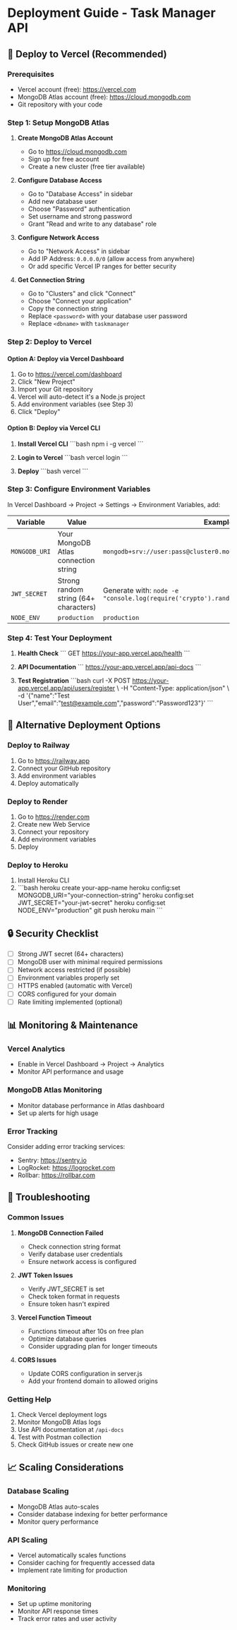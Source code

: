 # Deployment Guide - Task Manager API

## 🚀 Deploy to Vercel (Recommended)

### Prerequisites
- Vercel account (free): https://vercel.com
- MongoDB Atlas account (free): https://cloud.mongodb.com
- Git repository with your code

### Step 1: Setup MongoDB Atlas

1. **Create MongoDB Atlas Account**
   - Go to https://cloud.mongodb.com
   - Sign up for free account
   - Create a new cluster (free tier available)

2. **Configure Database Access**
   - Go to "Database Access" in sidebar
   - Add new database user
   - Choose "Password" authentication
   - Set username and strong password
   - Grant "Read and write to any database" role

3. **Configure Network Access**
   - Go to "Network Access" in sidebar
   - Add IP Address: `0.0.0.0/0` (allow access from anywhere)
   - Or add specific Vercel IP ranges for better security

4. **Get Connection String**
   - Go to "Clusters" and click "Connect"
   - Choose "Connect your application"
   - Copy the connection string
   - Replace `<password>` with your database user password
   - Replace `<dbname>` with `taskmanager`

### Step 2: Deploy to Vercel

#### Option A: Deploy via Vercel Dashboard
1. Go to https://vercel.com/dashboard
2. Click "New Project"
3. Import your Git repository
4. Vercel will auto-detect it's a Node.js project
5. Add environment variables (see Step 3)
6. Click "Deploy"

#### Option B: Deploy via Vercel CLI
1. **Install Vercel CLI**
   \`\`\`bash
   npm i -g vercel
   \`\`\`

2. **Login to Vercel**
   \`\`\`bash
   vercel login
   \`\`\`

3. **Deploy**
   \`\`\`bash
   vercel
   \`\`\`

### Step 3: Configure Environment Variables

In Vercel Dashboard → Project → Settings → Environment Variables, add:

| Variable | Value | Example |
|----------|-------|---------|
| `MONGODB_URI` | Your MongoDB Atlas connection string | `mongodb+srv://user:pass@cluster0.mongodb.net/taskmanager` |
| `JWT_SECRET` | Strong random string (64+ characters) | Generate with: `node -e "console.log(require('crypto').randomBytes(64).toString('hex'))"` |
| `NODE_ENV` | `production` | `production` |

### Step 4: Test Your Deployment

1. **Health Check**
   \`\`\`
   GET https://your-app.vercel.app/health
   \`\`\`

2. **API Documentation**
   \`\`\`
   https://your-app.vercel.app/api-docs
   \`\`\`

3. **Test Registration**
   \`\`\`bash
   curl -X POST https://your-app.vercel.app/api/users/register \\
     -H "Content-Type: application/json" \\
     -d '{"name":"Test User","email":"test@example.com","password":"Password123"}'
   \`\`\`

## 🔧 Alternative Deployment Options

### Deploy to Railway

1. Go to https://railway.app
2. Connect your GitHub repository
3. Add environment variables
4. Deploy automatically

### Deploy to Render

1. Go to https://render.com
2. Create new Web Service
3. Connect your repository
4. Add environment variables
5. Deploy

### Deploy to Heroku

1. Install Heroku CLI
2. \`\`\`bash
   heroku create your-app-name
   heroku config:set MONGODB_URI="your-connection-string"
   heroku config:set JWT_SECRET="your-jwt-secret"
   heroku config:set NODE_ENV="production"
   git push heroku main
   \`\`\`

## 🔒 Security Checklist

- [ ] Strong JWT secret (64+ characters)
- [ ] MongoDB user with minimal required permissions
- [ ] Network access restricted (if possible)
- [ ] Environment variables properly set
- [ ] HTTPS enabled (automatic with Vercel)
- [ ] CORS configured for your domain
- [ ] Rate limiting implemented (optional)

## 📊 Monitoring & Maintenance

### Vercel Analytics
- Enable in Vercel Dashboard → Project → Analytics
- Monitor API performance and usage

### MongoDB Atlas Monitoring
- Monitor database performance in Atlas dashboard
- Set up alerts for high usage

### Error Tracking
Consider adding error tracking services:
- Sentry: https://sentry.io
- LogRocket: https://logrocket.com
- Rollbar: https://rollbar.com

## 🚨 Troubleshooting

### Common Issues

1. **MongoDB Connection Failed**
   - Check connection string format
   - Verify database user credentials
   - Ensure network access is configured

2. **JWT Token Issues**
   - Verify JWT_SECRET is set
   - Check token format in requests
   - Ensure token hasn't expired

3. **Vercel Function Timeout**
   - Functions timeout after 10s on free plan
   - Optimize database queries
   - Consider upgrading plan for longer timeouts

4. **CORS Issues**
   - Update CORS configuration in server.js
   - Add your frontend domain to allowed origins

### Getting Help

1. Check Vercel deployment logs
2. Monitor MongoDB Atlas logs
3. Use API documentation at `/api-docs`
4. Test with Postman collection
5. Check GitHub issues or create new one

## 📈 Scaling Considerations

### Database Scaling
- MongoDB Atlas auto-scales
- Consider database indexing for better performance
- Monitor query performance

### API Scaling
- Vercel automatically scales functions
- Consider caching for frequently accessed data
- Implement rate limiting for production

### Monitoring
- Set up uptime monitoring
- Monitor API response times
- Track error rates and user activity
